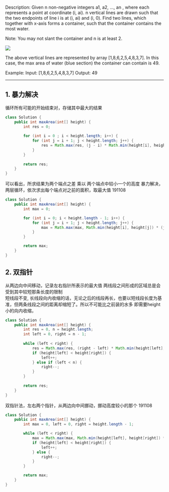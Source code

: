 Description:
Given n non-negative integers a1, a2, ..., an , where each represents a point at coordinate (i, ai). n vertical lines are drawn such that the two endpoints of line i is at (i, ai) and (i, 0). Find two lines, which together with x-axis forms a container, such that the container contains the most water.

Note: You may not slant the container and n is at least 2.

![](https://s3-lc-upload.s3.amazonaws.com/uploads/2018/07/17/question_11.jpg) 

The above vertical lines are represented by array [1,8,6,2,5,4,8,3,7]. In this case, the max area of water (blue section) the container can contain is 49.

Example:
Input: [1,8,6,2,5,4,8,3,7]
Output: 49

---

## 1. 暴力解决
循环所有可能的开始结束对，存储其中最大的结果
```java
class Solution {
    public int maxArea(int[] height) {
        int res = 0;
        
        for (int i = 0 ; i < height.length; i++) {
            for (int j = i + 1; j < height.length; j++) {
                res = Math.max(res, (j - i) * Math.min(height[i], height[j]));
            }
        }
        
        return res;
    }
}
```

可以看出，所求结果为两个端点之差 乘以 两个端点中较小一个的高度
暴力解决，两层循环，依次求出每个端点对之前的面积，取最大值
191108
```java
class Solution {
    public int maxArea(int[] height) {
        int max = 0;

        for (int i = 0; i < height.length - 1; i++) {
            for (int j = i + 1; j < height.length; j++) {
                max = Math.max(max, Math.min(height[i], height[j]) * (j - i));
            }
        }

        return max;
    }
}
```

## 2. 双指针
从两边向中间移动，记录左右指针所表示的最大值
两线段之间形成的区域总是会受到其中较短那条长度的限制  
短线段不变, 长线段向内收缩的话，无论之后的线段再长，也要以短线段长度为基准，但两条线段之间的距离却缩短了。所以不可能比之前装的水多
即需要height小的向内收缩，
```java
class Solution {
    public int maxArea(int[] height) {
        int res = 0, n = height.length;
        int left = 0, right = n - 1;
        
        while (left < right) {
            res = Math.max(res, (right - left) * Math.min(height[left], height[right]));
            if (height[left] < height[right]) {
                left++;
            } else if (left < n) {
                right--;
            }
        }
        
        return res;
    }
}
```

双指针法，左右两个指针，从两边向中间挪动，挪动高度较小的那个
191108
```java
class Solution {
    public int maxArea(int[] height) {
        int max = 0, left = 0, right = height.length - 1;

        while (left < right) {
            max = Math.max(max, Math.min(height[left], height[right]) * (right - left));
            if (height[left] < height[right]) {
                left++;
            } else {
                right--;
            }
        }

        return max;
    }
}
```